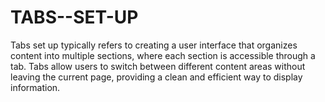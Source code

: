 # TABS--SET-UP
Tabs set up typically refers to creating a user interface that organizes content into multiple sections, where each section is accessible through a tab. Tabs allow users to switch between different content areas without leaving the current page, providing a clean and efficient way to display information.
